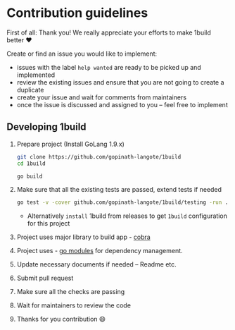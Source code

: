 # Contribution guidelines

First of all: Thank you! We really appreciate your efforts to make 1build better ❤️

Create or find an issue you would like to implement:
-   issues with the label `help wanted` are ready to be picked up and implemented
-   review the existing issues and ensure that you are not going to create a duplicate
-   create your issue and wait for comments from maintainers
-   once the issue is discussed and assigned to you – feel free to implement

## Developing 1build

1.  Prepare project (Install GoLang 1.9.x)

    ```sh
    git clone https://github.com/gopinath-langote/1build
    cd 1build
    
    go build 
    ```

2.  Make sure that all the existing tests are passed, extend tests if needed
    ```sh
    go test -v -cover github.com/gopinath-langote/1build/testing -run . 
    ```
    
    -   Alternatively `install` 1build from releases to get `1build` configuration for this project

3.  Project uses major library to build app - [cobra](https://github.com/spf13/cobra)

4.  Project uses - [go modules](https://github.com/golang/go/wiki/Modules) for dependency management.

5.  Update necessary documents if needed – Readme etc.

6.  Submit pull request

7.  Make sure all the checks are passing

8.  Wait for maintainers to review the code

9.  Thanks for you contribution :smile:
